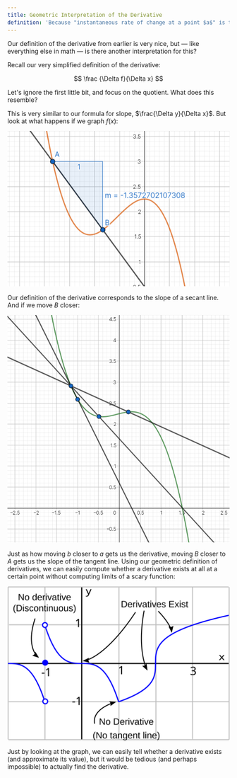 ```yaml
---
title: Geometric Interpretation of the Derivative
definition: 'Because "instantaneous rate of change at a point $a$" is too much of an oxymoron.'
---
```


Our definition of the derivative from earlier is very nice, but — like everything else in math — is there another interpretation for this?

Recall our very simplified definition of the derivative:

$$
\frac {\Delta f}{\Delta x}
$$

Let's ignore the first little bit, and focus on the quotient. What does this resemble?

This is very similar to our formula for slope, $\frac{\Delta y}{\Delta x}$​. But look at what happens if we graph $f(x)$:

![slope](img/slope.png)

Our definition of the derivative corresponds to the slope of a secant line. And if we move $B$ closer:

![Moving closer and closer](img/closerandcloser.png)

Just as how moving $b$ closer to $a$ gets us the derivative, moving $B$ closer to $A$ gets us the slope of the tangent line. Using our geometric definition of derivatives, we can easily compute whether a derivative exists at all at a certain point without computing limits of a scary function:

![Derivatives](img/derivatives.svg)

Just by looking at the graph, we can easily tell whether a derivative exists (and approximate its value), but it would be tedious (and perhaps impossible) to actually find the derivative.
